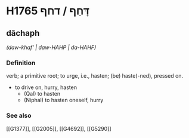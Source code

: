 # H1765 דָּחַף / דחף

## dâchaph

_(daw-khaf' | daw-HAHP | da-HAHF)_

### Definition

verb; a primitive root; to urge, i.e., hasten; (be) haste(-ned), pressed on.

- to drive on, hurry, hasten
    - (Qal) to hasten
    - (Niphal) to hasten oneself, hurry
### See also

[[G1377]], [[G2005]], [[G4692]], [[G5290]]

